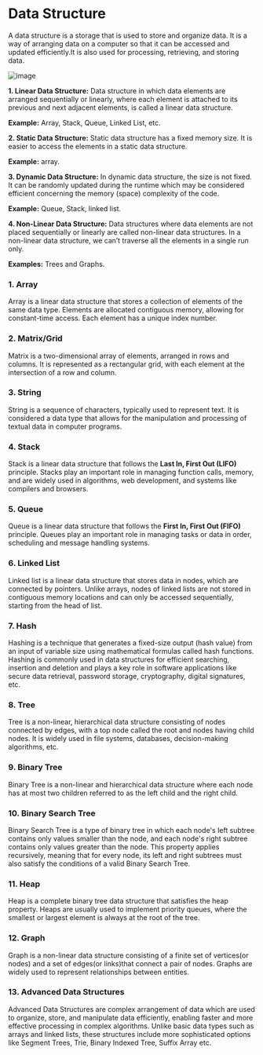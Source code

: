 # Data Structure
A data structure is a storage that is used to store and organize data. It is a way of arranging data on a computer so that it can be accessed and updated efficiently.It is also used for processing, retrieving, and storing data.

![image](https://github.com/user-attachments/assets/f4be384b-43b8-4557-adfc-c404cf619f93)

**1. Linear Data Structure:** Data structure in which data elements are arranged sequentially or linearly, where each element is attached to its previous and next adjacent elements, is called a linear data structure. 

**Example:** Array, Stack, Queue, Linked List, etc.

**2. Static Data Structure:** Static data structure has a fixed memory size. It is easier to access the elements in a static data structure. 

**Example:** array.

**3. Dynamic Data Structure:** In dynamic data structure, the size is not fixed. It can be randomly updated during the runtime which may be considered efficient concerning the memory (space) complexity of the code. 

**Example:** Queue, Stack, linked list.

**4. Non-Linear Data Structure:** Data structures where data elements are not placed sequentially or linearly are called non-linear data structures. In a non-linear data structure, we can’t traverse all the elements in a single run only. 

**Examples:** Trees and Graphs.

### 1. Array
Array is a linear data structure that stores a collection of elements of the same data type. Elements are allocated contiguous memory, allowing for constant-time access. Each element has a unique index number.

### 2. Matrix/Grid
Matrix is a two-dimensional array of elements, arranged in rows and columns. It is represented as a rectangular grid, with each element at the intersection of a row and column.

### 3. String
String is a sequence of characters, typically used to represent text. It is considered a data type that allows for the manipulation and processing of textual data in computer programs.

### 4. Stack
Stack is a linear data structure that follows the **Last In, First Out (LIFO)** principle. Stacks play an important role in managing function calls, memory, and are widely used in algorithms, web development, and systems like compilers and browsers.

### 5. Queue
Queue is a linear data structure that follows the **First In, First Out (FIFO)** principle. Queues play an important role in managing tasks or data in order, scheduling and message handling systems.

### 6. Linked List
Linked list is a linear data structure that stores data in nodes, which are connected by pointers. Unlike arrays, nodes of linked lists are not stored in contiguous memory locations and can only be accessed sequentially, starting from the head of list.

### 7. Hash
Hashing is a technique that generates a fixed-size output (hash value) from an input of variable size using mathematical formulas called hash functions. Hashing is commonly used in data structures for efficient searching, insertion and deletion and plays a key role in software applications like secure data retrieval, password storage, cryptography, digital signatures, etc.

### 8. Tree
Tree is a non-linear, hierarchical data structure consisting of nodes connected by edges, with a top node called the root and nodes having child nodes. It is widely used in file systems, databases, decision-making algorithms, etc.

### 9. Binary Tree
Binary Tree is a non-linear and hierarchical data structure where each node has at most two children referred to as the left child and the right child.

### 10. Binary Search Tree
Binary Search Tree is a type of binary tree in which each node's left subtree contains only values smaller than the node, and each node's right subtree contains only values greater than the node. This property applies recursively, meaning that for every node, its left and right subtrees must also satisfy the conditions of a valid Binary Search Tree.

### 11. Heap
Heap is a complete binary tree data structure that satisfies the heap property. Heaps are usually used to implement priority queues, where the smallest or largest element is always at the root of the tree.

### 12. Graph
Graph is a non-linear data structure consisting of a finite set of vertices(or nodes) and a set of edges(or links)that connect a pair of nodes. Graphs are widely used to represent relationships between entities.

### 13. Advanced Data Structures
Advanced Data Structures are complex arrangement of data which are used to organize, store, and manipulate data efficiently, enabling faster and more effective processing in complex algorithms. Unlike basic data types such as arrays and linked lists, these structures include more sophisticated options like Segment Trees, Trie, Binary Indexed Tree, Suffix Array etc.


